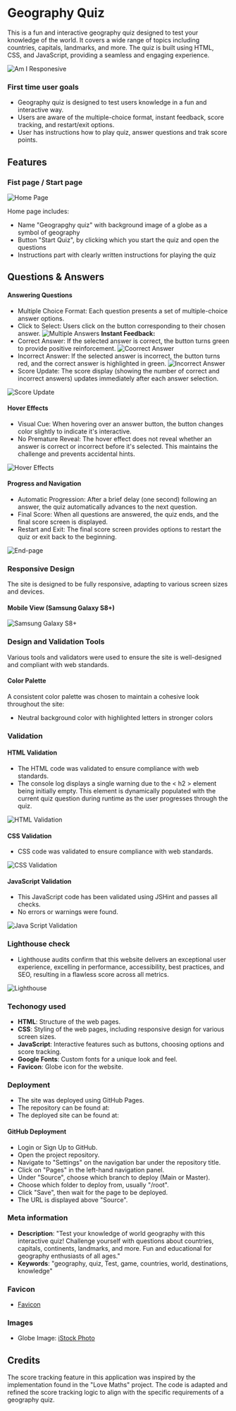 # Geography Quiz

This is a fun and interactive geography quiz designed to test your knowledge of the world. It covers a wide range of topics including countries, capitals, landmarks, and more. The quiz is built using HTML, CSS, and JavaScript, providing a seamless and engaging experience.

![Am I Responesive](assets/images/amiresponesive.png)

### First time user goals

- Geography quiz is designed to test users knowledge in a fun and interactive way.
- Users are aware of the multiple-choice format, instant feedback, score tracking, and restart/exit options.
- User has instructions how to play quiz, answer questions and trak score points.

## Features

### Fist page / Start page

![Home Page](assets/images/Home.page.png)

 Home page includes:
- Name "Geograpghy quiz" with background image of a globe as a symbol of geography
- Button "Start Quiz", by clicking which you start the quiz and open the questions
- Instructions part with clearly written instructions for playing the quiz

## Questions & Answers
#### Answering Questions
- Multiple Choice Format: Each question presents a set of multiple-choice answer options.
- Click to Select: Users click on the button corresponding to their chosen answer.
![Multiple Answers](assets/images/multipleanswers.png)
**Instant Feedback:**
- Correct Answer: If the selected answer is correct, the button turns green to provide positive reinforcement.
![Coorrect Answer](assets/images/correctanswer.png)
- Incorrect Answer: If the selected answer is incorrect, the button turns red, and the correct answer is highlighted in green.
![Incorrect Answer](assets/images/inccorectanswer.png)
- Score Update: The score display (showing the number of correct and incorrect answers) updates immediately after each answer selection.

![Score Update](assets/images/score.png)

#### Hover Effects
- Visual Cue: When hovering over an answer button, the button changes color slightly to indicate it's interactive.
- No Premature Reveal: The hover effect does not reveal whether an answer is correct or incorrect before it's selected. This maintains the challenge and prevents accidental hints.

![Hover Effects](assets/images/hovereffect.png)

#### Progress and Navigation
- Automatic Progression: After a brief delay (one second) following an answer, the quiz automatically advances to the next question.
- Final Score: When all questions are answered, the quiz ends, and the final score screen is displayed.
- Restart and Exit: The final score screen provides options to restart the quiz or exit back to the beginning.

![End-page](assets/images/End-page.png)

### Responsive Design
The site is designed to be fully responsive, adapting to various screen sizes and devices.

#### Mobile View (Samsung Galaxy S8+)

![Samsung Galaxy S8+](assets/images/SamsungGalaxyS8+.png)

### Design and Validation Tools

Various tools and validators were used to ensure the site is well-designed and compliant with web standards.

#### Color Palette
A consistent color palette was chosen to maintain a cohesive look throughout the site: 
- Neutral background color with highlighted letters in stronger colors

### Validation
#### HTML Validation
- The HTML code was validated to ensure compliance with web standards.
- The console log displays a single warning due to the < h2 > element being initially empty. This element is dynamically populated with the current quiz question during runtime as the user progresses through the quiz.

![HTML Validation](assets/images/HTMLValidator.png)

#### CSS Validation
- CSS code was validated to ensure compliance with web standards.

![CSS Validation](assets/images/CSSValidator.png)

#### JavaScript Validation

 - This JavaScript code has been validated using JSHint and passes all checks.
 - No errors or warnings were found.

 ![Java Script Validation](assets/images/JSValidation.png)

### Lighthouse check

- Lighthouse audits confirm that this website delivers an exceptional user experience, excelling in performance, accessibility, best practices, and SEO, resulting in a flawless score across all metrics.

![Lighthouse](assets/images/lighthouse.png)

### Techonogy used
- **HTML**: Structure of the web pages.
- **CSS**: Styling of the web pages, including responsive design for various screen sizes.
- **JavaScript**: Interactive features such as buttons, choosing options and score tracking.
- **Google Fonts**: Custom fonts for a unique look and feel.
- **Favicon**: Globe icon for the website.

### Deployment
- The site was deployed using GitHub Pages.
- The repository can be found at: 
- The deployed site can be found at:

#### GitHub Deployment
- Login or Sign Up to GitHub.
- Open the project repository.
- Navigate to "Settings" on the navigation bar under the repository title.
- Click on "Pages" in the left-hand navigation panel.
- Under "Source", choose which branch to deploy (Main or Master).
- Choose which folder to deploy from, usually "/root".
- Click "Save", then wait for the page to be deployed.
- The URL is displayed above "Source".

### Meta information
- **Description**: "Test your knowledge of world geography with this interactive quiz! Challenge yourself with questions about countries, capitals, continents, landmarks, and more. Fun and educational for geography enthusiasts of all ages."
- **Keywords**: "geography, quiz, Test, game, countries, world, destinations, knowledge"

### Favicon
- [Favicon](https://www.flaticon.com/search?word=globe)

### Images
- Globe Image: [iStock Photo](https://www.istockphoto.com/de/fotos/world-rules)

## Credits
The score tracking feature in this application was inspired by the implementation found in the "Love Maths" project. The code is adapted and refined the score tracking logic to align with the specific requirements of a geography quiz.
